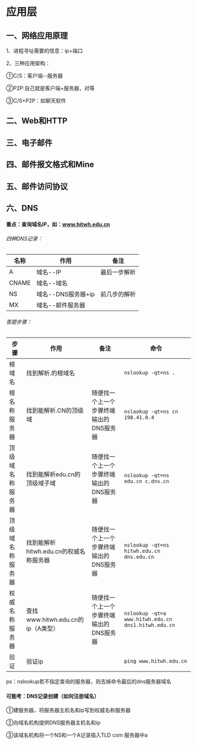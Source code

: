 # 应用层

## 一、网络应用原理

1、进程寻址需要的信息：ip+端口

2、三种应用架构：

①C/S：客户端--服务器

②P2P:自己就是客户端+服务器，对等

③C/S+P2P：如聊天软件

## 二、Web和HTTP

## 三、电子邮件

## 四、邮件报文格式和Mine

## 五、邮件访问协议

## 六、DNS

#### 重点：查询域名IP，如：www.hitwh.edu.cn

###### 四种DNS记录：

| 名称  | 作用               | 备注         |
| ----- | ------------------ | ------------ |
| A     | 域名--IP           | 最后一步解析 |
| CNAME | 域名--域名         |              |
| NS    | 域名--DNS服务器+ip | 前几步的解析 |
| MX    | 域名--邮件服务器   |              |

###### 答题步骤：

| 步骤             | 作用                                   | 备注                                    | 命令                                                |
| ---------------- | -------------------------------------- | --------------------------------------- | --------------------------------------------------- |
| 根域名           | 找到解析.的根域名                      |                                         | `nslookup -qt=ns . `                                |
| 根名称服务器     | 找到能解析.CN的顶级域                  | 随便找一个上一个步骤终端输出的DNS服务器 | `nslookup -qt=ns cn 198.41.0.4`                     |
| 顶级域名称服务器 | 找到能解析edu.cn的顶级域子域           | 随便找一个上一个步骤终端输出的DNS服务器 | `nslookup -qt=ns edu.cn c.dns.cn`                   |
| 顶级域名称服务器 | 找到能解析hitwh.edu.cn的权威名称服务器 | 随便找一个上一个步骤终端输出的DNS服务器 | `nslookup -qt=ns hitwh.edu.cn dns.edu.cn `          |
| 权威名称服务器   | 查找www.hitwh.edu.cn的ip（A类型）      | 随便找一个上一个步骤终端输出的DNS服务器 | `nslookup -qt=a www.hitwh.edu.cn dns1.hitwh.edu.cn` |
| 验证             | 验证ip                                 |                                         | `ping www.hitwh.edu.cn`                             |

ps：nslookup若不指定查询的服务器，则去掉命令最后的dns服务器域名

#### 可能考：DNS记录创建（如何注册域名）

①建服务器，将服务器主机名和ip写到权威名称服务器

②向域名机构提供DNS服务器主机名和ip

③该域名机构将一个NS和一个A记录插入TLD com 服务器中a